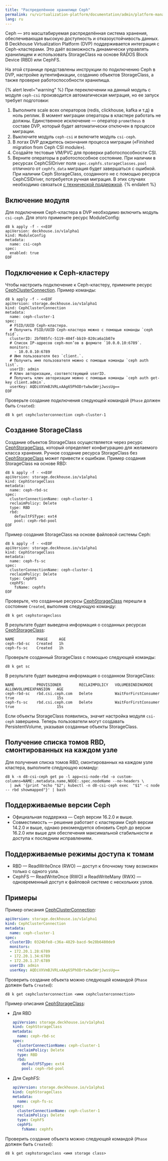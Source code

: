 ```yaml
---
title: "Распределённое хранилище Ceph"
permalink: ru/virtualization-platform/documentation/admin/platform-management/storage/external/ceph.html
lang: ru
---
```


Ceph — это масштабируемая распределённая система хранения, обеспечивающая высокую доступность и отказоустойчивость данных. В Deckhouse Virtualization Platform (DVP) поддерживается интеграция с Ceph-кластерами. Это даёт возможность динамически управлять хранилищем и использовать StorageClass на основе RADOS Block Device (RBD) или CephFS.

На этой странице представлены инструкции по подключению Ceph в DVP, настройке аутентификации, созданию объектов StorageClass, а также проверке работоспособности хранилища.

{% alert level="warning" %}
При переключении на данный модуль с модуля `ceph-csi` производится автоматическая миграция, но ее запуск требует подготовки:

1. Выполните scale всех операторов (redis, clickhouse, kafka и т.д) в ноль реплик. В момент миграции операторы в кластере работать не должны. Единственное исключение — оператор `prometheus` в составе DVP, который будет автоматически отключен в процессе миграции.
1. Выключите модуль `ceph-csi` и включите модуль `csi-ceph`.
1. В логах DVP дождитесь окончания процесса миграции («Finished migration from Ceph CSI module»).
1. Создайте тестовые VM/PVC для проверки работоспособности CSI.
1. Верните операторы в работоспособное состояние.
   При наличии в ресурсах CephCSIDriver поля `spec.cephfs.storageClasses.pool` отличного от `cephfs_data` миграция будет завершаться с ошибкой.
   При наличии Ceph StorageClass, созданного не с помощью ресурса CephCSIDriver, потребуется ручная миграция.
   В этих случаях необходимо связаться [с технической поддержкой](https://deckhouse.ru/tech-support/).
   {% endalert %}

## Включение модуля

Для подключения Ceph-кластера в DVP необходимо включить модуль `csi-ceph`. Для этого примените ресурс ModuleConfig:

```shell
d8 k apply -f - <<EOF
apiVersion: deckhouse.io/v1alpha1
kind: ModuleConfig
metadata:
  name: csi-ceph
spec:
  enabled: true
EOF
```

## Подключение к Ceph-кластеру

Чтобы настроить подключение к Ceph-кластеру, примените ресурс [CephClusterConnection](/products/kubernetes-platform/modules/csi-ceph/stable/cr.html#cephclusterconnection). Пример команды:

```shell
d8 k apply -f - <<EOF
apiVersion: storage.deckhouse.io/v1alpha1
kind: CephClusterConnection
metadata:
  name: ceph-cluster-1
spec:
  # FSID/UUID Ceph-кластера.
  # Получить FSID/UUID Ceph-кластера можно с помощью команды `ceph fsid`.
  clusterID: 2bf085fc-5119-404f-bb19-820ca6a1b07e
  # Список IP-адресов ceph-mon’ов в формате `10.0.0.10:6789`.
  monitors:
    - 10.0.0.10:6789
  # Имя пользователя без `client.`.
  # Получить имя пользователя можно с помощью команды `ceph auth list`.
  userID: admin
  # Ключ авторизации, соответствующий userID.
  # Получить ключ авторизации можно с помощью команды `ceph auth get-key client.admin`.
  userKey: AQDiVXVmBJVRLxAAg65PhODrtwbwSWrjJwssUg==
EOF
```

Проверьте создание подключения следующей командой (`Phase` должен быть `Created`):

```shell
d8 k get cephclusterconnection ceph-cluster-1
```

## Создание StorageClass

Создание объектов StorageClass осуществляется через ресурс [CephStorageClass](/products/kubernetes-platform/modules/csi-ceph/stable/cr.html#cephstorageclass), который определяет конфигурацию для желаемого класса хранения. Ручное создание ресурса StorageClass без [CephStorageClass](/products/kubernetes-platform/modules/csi-ceph/stable/cr.html#cephstorageclass) может привести к ошибкам. Пример создания StorageClass на основе RBD:

```shell
d8 k apply -f - <<EOF
apiVersion: storage.deckhouse.io/v1alpha1
kind: CephStorageClass
metadata:
  name: ceph-rbd-sc
spec:
  clusterConnectionName: ceph-cluster-1
  reclaimPolicy: Delete
  type: RBD
  rbd:
    defaultFSType: ext4
    pool: ceph-rbd-pool
EOF
```

Пример создания StorageClass на основе файловой системы Ceph:

```shell
d8 k apply -f - <<EOF
apiVersion: storage.deckhouse.io/v1alpha1
kind: CephStorageClass
metadata:
  name: ceph-fs-sc
spec:
  clusterConnectionName: ceph-cluster-1
  reclaimPolicy: Delete
  type: CephFS
  cephFS:
    fsName: cephfs
EOF
```

Проверьте, что созданные ресурсы [CephStorageClass](/products/kubernetes-platform/modules/csi-ceph/stable/cr.html#cephstorageclass) перешли в состояние `Created`, выполнив следующую команду:

```shell
d8 k get cephstorageclass
```

В результате будет выведена информация о созданных ресурсах [CephStorageClass](/products/kubernetes-platform/modules/csi-ceph/stable/cr.html#cephstorageclass):

```console
NAME          PHASE     AGE
ceph-rbd-sc   Created   1h
ceph-fs-sc    Created   1h
```

Проверьте созданный StorageClass с помощью следующей команды:

```shell
d8 k get sc
```

В результате будет выведена информация о созданном StorageClass:

```console
NAME          PROVISIONER        RECLAIMPOLICY   VOLUMEBINDINGMODE      ALLOWVOLUMEEXPANSION   AGE
ceph-rbd-sc   rbd.csi.ceph.com   Delete          WaitForFirstConsumer   true                   15s
ceph-fs-sc    rbd.csi.ceph.com   Delete          WaitForFirstConsumer   true                   15s
```

Если объекты StorageClass появились, значит настройка модуля `csi-ceph` завершена. Теперь пользователи могут создавать PersistentVolume, указывая созданные объекты StorageClass.

## Получение списка томов RBD, смонтированных на каждом узле

Для получения списка томов RBD, смонтированных на каждом узле кластера, выполните следующую команду:

```shell
d8 k -n d8-csi-ceph get po -l app=csi-node-rbd -o custom-columns=NAME:.metadata.name,NODE:.spec.nodeName --no-headers \
  | awk '{print "echo "$2"; kubectl -n d8-csi-ceph exec  "$1" -c node -- rbd showmapped"}' | bash

```

## Поддерживаемые версии Ceph

- Официальная поддержка — Ceph версии 16.2.0 и выше.
- Совместимость — решение работает с кластерами Ceph версии 14.2.0 и выше, однако рекомендуется обновить Ceph до версии 16.2.0 или выше для обеспечения максимальной стабильности и доступа к последним исправлениям.

## Поддерживаемые режимы доступа к томам

- RBD — ReadWriteOnce (RWO) — доступ к блочному тому возможен только с одного узла.
- CephFS — ReadWriteOnce (RWO) и ReadWriteMany (RWX) — одновременный доступ к файловой системе с нескольких узлов.

## Примеры

Пример описания [CephClusterConnection](/products/kubernetes-platform/modules/csi-ceph/stable/cr.html#cephclusterconnection):

```yaml
apiVersion: storage.deckhouse.io/v1alpha1
kind: CephClusterConnection
metadata:
  name: ceph-cluster-1
spec:
  clusterID: 0324bfe8-c36a-4829-bacd-9e28b6480de9
  monitors:
  - 172.20.1.28:6789
  - 172.20.1.34:6789
  - 172.20.1.37:6789
  userID: admin
  userKey: AQDiVXVmBJVRLxAAg65PhODrtwbwSWrjJwssUg==
```

Проверить создание объекта можно следующей командой (`Phase` должен быть `Created`):

```shell
d8 k get cephclusterconnection <имя cephclusterconnection>
```

Пример описания [CephStorageClass](/products/kubernetes-platform/modules/csi-ceph/stable/cr.html#cephstorageclass):

- Для RBD

  ```yaml
  apiVersion: storage.deckhouse.io/v1alpha1
  kind: CephStorageClass
  metadata:
    name: ceph-rbd-sc
  spec:
    clusterConnectionName: ceph-cluster-1
    reclaimPolicy: Delete
    type: RBD
    rbd:
      defaultFSType: ext4
      pool: ceph-rbd-pool  
  ```

- Для CephFS:

  ```yaml
  apiVersion: storage.deckhouse.io/v1alpha1
  kind: CephStorageClass
  metadata:
    name: ceph-fs-sc
  spec:
    clusterConnectionName: ceph-cluster-1
    reclaimPolicy: Delete
    type: CephFS
    cephFS:
      fsName: cephfs
  ```

Проверить создание объекта можно следующей командой (`Phase` должен быть `Created`):

```shell
d8 k get cephstorageclass <имя storage class>
```
